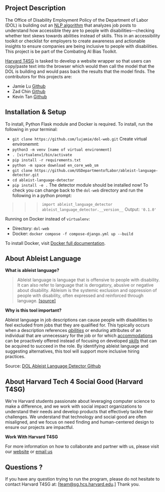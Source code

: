 ## Project Description

The Office of Disability Employment Policy of the Department of Labor (DOL) is building out an [NLP algorithm](https://github.com/USDepartmentofLabor/ableist-language-detector) that analyzes job posts to understand how accessible they are to people with disabilities—checking whether text skews towards abilities instead of skills. This in an accessibility toolkit or checklist for employers to create awareness and actionable insights to ensure companies are being inclusive to people with disabilities. This project is be part of the Combating AI Bias Toolkit. 

[Harvard T4SG](https://socialgood.hcs.harvard.edu/) is tasked to develop a website wrapper so that users can copy/paste text into the browser which would then call the model that the DOL is building and would pass back the results that the model finds. The contributors for this projects are:
- Jamie Lu [Github](https://github.com/lujamie)
- Zad Chin [Github](https://github.com/Iwanttobeatuna)
- Kevin Tan [Github](https://github.com/kevintan250)

##  Installation & Setup

To install, Python Flask module and Docker is required. To install, run the following in your terminal: 
- `git clone https://github.com/lujamie/dol-web.git`
Create virtual environemnt: 
- `python3 -m venv [name of virtual environment]`
- `. [virtualenv]/bin/activate`
- `pip install -r requirements.txt`
- `python -m space download en_core_web_sm`
- `git clone https://github.com/USDepartmentofLabor/ableist-language-detector.git`
- `cd ableist-language-detector`
- `pip install -e .`
The detector module should be installed now! To check you can change back to the `dol-web` directory and run the following in a python prompt:
>>> `import ableist_language_detector`
>>> `ableist_language_detector.__version__`
Output: `'0.1.0'`

Running on Docker instead of `virtualenv`:
- Directory: `dol-web`
- Docker: `docker compose -f compose-django.yml up --build`

To install Docker, visit [Docker full documentation](https://docs.docker.com/engine/install/ubuntu/).

## About Ableist Language

**What is ableist language?**

> Ableist language is language that is offensive to people with disability. It can also refer to language that is derogatory, abusive or negative about disability. Ableism is the systemic exclusion and oppression of people with disability, often expressed and reinforced through language. [[source]](https://pwd.org.au/resources/disability-info/language-guide/ableist-language/)

**Why is this tool important?**

Ableist language in job descriptions can cause people with disabilities to feel excluded from jobs that they are qualified for. This typically occurs when a description references [*abilities*](https://www.onetonline.org/find/descriptor/browse/Abilities/) or enduring attributes of an individual that are unnecessary for the job or for which [accommodations](https://askjan.org/) can be proactively offered instead of focusing on developed [*skills*](https://www.onetonline.org/skills/) that can be acquired to succeed in the role. By identifying ableist language and suggesting alternatives, this tool will support more inclusive hiring practices.

Source: [DOL Ableist Language Detector Github](https://github.com/USDepartmentofLabor/ableist-language-detector)

## About Harvard Tech 4 Social Good (Harvard T4SG)

We're Harvard students passionate about leveraging computer science to make a difference, and we work with social impact organizations to understand their needs and develop products that effectively tackle their challenges. We understand that technology and social good are often misaligned, and we focus on need finding and human-centered design to ensure our projects are impactful.

**Work With Harvard T4SG**

For more information on how to collaborate and partner with us, please visit our [website](https://socialgood.hcs.harvard.edu/) or [email us](team@sg.hcs.harvard.edu.)


## Questions ?
If you have any question trying to run the program, please do not hesitate to contact Harvard T4SG at: [team@sg.hcs.harvard.edu.] Thank you.

